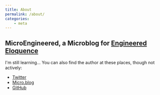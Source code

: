 ```yaml
---
title: About
permalink: /about/
categories:
    - meta
---
```


## MicroEngineered, a Microblog for [Engineered Eloquence](https://engineeredeloquence.com)

I'm still learning... You can also find the author at these places, though not actively:

- [Twitter](https://twitter.com/jayray)
- [Micro.blog](https://micro.blog/jayray)
- [GitHub](https://github.com/thejayray)
